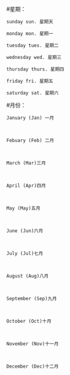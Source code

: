 #星期：

    sunday sun. 星期天

    monday mon. 星期一

    tuesday tues. 星期二

    wednesday wed. 星期三

    thursday thurs. 星期四

    friday fri. 星期五

    saturday sat. 星期六



#月份：

    January (Jan) 一月



    Febuary (Feb) 二月



    March (Mar)三月



    April (Apr)四月



    May (May)五月



    June (Jun)六月



    July (Jul)七月



    August (Aug)八月



    September (Sep)九月



    October (Oct)十月



    November (Nov)十一月



    December (Dec)十二月
